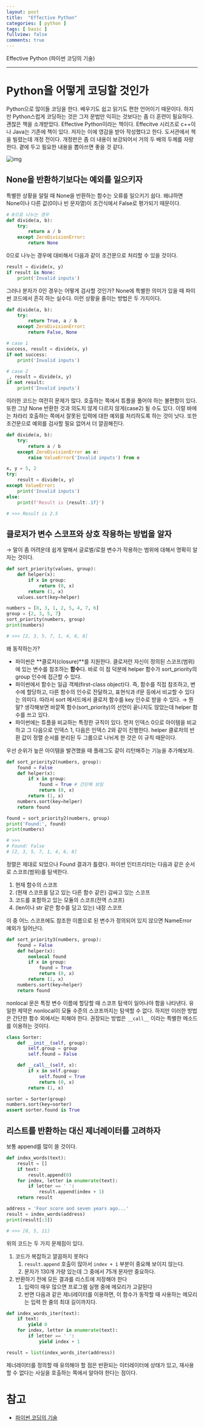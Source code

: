 ```yaml
---
layout: post
title:  "Effective Python"
categories: [ python ]
tags: [ basic ]
fullview: false
comments: true
---
```


Effective Python (파이썬 코딩의 기술)

---


# Python을 어떻게 코딩할 것인가

Python으로 많이들 코딩을 한다. 배우기도 쉽고 읽기도 편한 언어이기 때문이다. 하지만 Python스럽게 코딩하는 것은 그저 문법만 익히는 것보다는 좀 더 훈련이 필요하다. 괜찮은 책을 소개받았다. Effective Python이라는 책이다. Effecitve 시리즈로 c++이나 Java는 기존에 책이 있다. 저자는 이에 영감을 받아 작성했다고 한다. 도서관에서 책을 빌렸는데 개정 전이다. 개정판은 좀 더 내용이 보강되어서 거의 두 배의 두께를 자랑한다. 곁에 두고 필요한 내용을 뽑아쓰면 좋을 것 같다.

![img](http://image.kyobobook.co.kr/images/book/large/825/l9791186978825.jpg)



## None을 반환하기보다는 예외를 일으키자
특별한 상황을 알릴 때 None을 반환하는 함수는 오류를 일으키기 쉽다. 왜냐하면 None이나 다른 값(0이나 빈 문자열)이 조건식에서 False로 평가되기 때문이다.

```python
# 0으로 나누는 경우
def divide(a, b):
	try:
		return a / b
	except ZeroDivisionError:
		return None
```

0으로 나누는 경우에 대비해서 다음과 같이 조건문으로 처리할 수 있을 것이다.

```python
result = divide(x, y)
if result is None:
	print('Invalid inputs')
```

그러나 분자가 0인 경우는 어떻게 검사할 것인가? None에 특별한 의미가 있을 때 파이썬 코드에서 흔히 하는 실수다. 이런 상황을 줄이는 방법은 두 가지이다.

```python
def divide(a, b):
	try:
		return True, a / b
	except ZeroDivisionError:
		return False, None
```

```python
# case 1
success, result = divide(x, y)
if not success:
	print('Invalid inputs')

# case 2
_, result = divide(x, y)
if not result:
	print('Invalid inputs')
```

이러한 코드는 여전히 문제가 많다. 호출하는 쪽에서 튜플을 풀어야 하는 불편함이 있다. 또한 그냥 None 반환한 것과 의도치 않게 다르지 않게(case2) 될 수도 있다. 이럴 바에는 차라리 호출하는 쪽에서 잘못된 입력에 대한 예외를 처리하도록 하는 것이 낫다. 또한 조건문으로 예외를 검사할 필요 없어서 더 깔끔해진다.

```python
def divide(a, b):
	try:
		return a / b
	except ZeroDivisionError as e:
		raise ValueError('Invalid inputs') from e

x, y = 5, 2
try:
	result = divide(x, y)
except ValueError:
	print('Invalid inputs')
else:
	print(f'Result is {result:.1f}')

# >>> Result is 2.5
```

## 클로저가 변수 스코프와 상호 작용하는 방법을 알자

→ 말이 좀 어려운데 쉽게 말해서 글로벌/로컬 변수가 작용하는 범위에 대해서 명확히 알자는 것이다.

```python
def sort_priority(values, group):
	def helper(x):
		if x in group:
			return (0, x)
		return (1, x)
	values.sort(key=helper)

numbers = [8, 3, 1, 2, 5, 4, 7, 6]
group = {2, 3, 5, 7}
sort_priority(numbers, group)
print(numbers)

# >>> [2, 3, 5, 7, 1, 4, 6, 8]
```

왜 동작하는가?

- 파이썬은 **클로저(closure)**를 지원한다. 클로저란 자신이 정의된 스코프(범위)에 있는 변수를 참조하는 **함수**다. 바로 이 점 덕분에 helper 함수가 sort_priority의 group 인수에 접근할 수 있다.
- 파이썬에서 함수는 일급 객체(first-class object)다. 즉, 함수를 직접 참조하고, 변수에 할당하고, 다른 함수의 인수로 전달하고, 표현식과 if문 등에서 비교할 수 있다는 의미다. 따라서 sort 메서드에서 클로저 함수를 key 인수로 받을 수 있다.  → 뭔 말? 생각해보면 바깥쪽 함수(sort_priority)의 선언이 끝나지도 않았는데 helper 함수를 쓰고 있다.
- 파이썬에는 튜플을 비교하는 특정한 규칙이 있다. 먼저 인덱스 0으로 아이템을 비교하고 그 다음으로 인덱스 1, 다음은 인덱스 2와 같이 진행한다. helper 클로저의 반환 값이 정렬 순서를 분리된 두 그룹으로 나뉘게 한 것은 이 규칙 때문이다.

우선 순위가 높은 아이템을 발견했을 때 플래그도 같이 리턴해주는 기능을 추가해보자.

```python
def sort_priority2(numbers, group):
	found = False
	def helper(x):
		if x in group:
			found = True # 간단해 보임
			return (0, x)
		return (1, x)
	numbers.sort(key=helper)
	return found

found = sort_priority2(numbers, group)
print('Found:', found)
print(numbers)

# >>> 
# Found: False 
# [2, 3, 5, 7, 1, 4, 6, 8]
```

정렬은 제대로 되었으나 Found 결과가 틀렸다. 파이썬 인터프리터는 다음과 같은 순서로 스코프(범위)를 탐색한다.

1. 현재 함수의 스코프
2. (현재 스코프를 담고 있는 다른 함수 같은) 감싸고 있는 스코프
3. 코드를 포함하고 있는 모듈의 스코프(전역 스코프)
4. (len이나 str 같은 함수를 담고 있는) 내장 스코프

이 중 어느 스코프에도 참조한 이름으로 된 변수가 정의되어 있지 않으면 NameError 예외가 일어난다.

```python
def sort_priority3(numbers, group):
	found = False
	def helper(x):
		nonlocal found
		if x in group:
			found = True
			return (0, x)
		return (1, x)
	numbers.sort(key=helper)
	return found
```

nonlocal 문은 특정 변수 이름에 할당할 때 스코프 탐색이 일어나야 함을 나타낸다. 유일한 제약은 nonlocal이 모듈 수준의 스코프까지는 탐색할 수 없다. 하지만 이러한 방법은 간단한 함수 외에서는 피해야 한다. 권장되는 방법은 `__call__` 이라는 특별한 메소드를 이용하는 것이다.

```python
class Sorter:
	def __init__(self, group):
		self.group = group
		self.found = False

	def __call__(self, x):
		if x in self.group:
			self.found = True
			return (0, x)
		return (1, x)

sorter = Sorter(group)
numbers.sort(key=sorter)
assert sorter.found is True
```

## 리스트를 반환하는 대신 제너레이터를 고려하자

보통 append를 많이 쓸 것이다.

```python
def index_words(text):
	result = []
	if text:
		result.append(0)
	for index, letter in enumerate(text):
		if letter == ' ':
			result.append(index + 1)
	return result

address = 'Four score and seven years ago...'
result = index_words(address)
print(result[:3])

# >>> [0, 5, 11]
```

위의 코드는 두 가지 문제점이 있다.

1. 코드가 복잡하고 깔끔하지 못하다
    1. `result.append` 호출이 많아서 `index + 1` 부분이 중요해 보이지 않는다.
    2. 문자가 130개 가량 있는데 그 중에서 75개 문자만 중요하다.
2. 반환하기 전에 모든 결과를 리스트에 저장해야 한다
    1. 입력이 매우 많으면 프로그램 실행 중에 메모리가 고갈된다
    2. 반면 다음과 같은 제너레이터를 이용하면, 이 함수가 동작할 때 사용하는 메모리는 입력 한 줄의 최대 길이까지다.

```python
def index_words_iter(text):
	if text:
		yield 0
	for index, letter in enumerate(text):
		if letter == ' ':
			yield index + 1

result = list(index_words_iter(address))
```

제너레이터를 정의할 때 유의해야 할 점은 반환되는 이터레이터에 상태가 있고, 재사용할 수 없다는 사실을 호출하는 쪽에서 알아야 한다는 점이다.


# 참고

- [파이썬 코딩의 기술](http://www.kyobobook.co.kr/product/detailViewKor.laf?mallGb=KOR&ejkGb=KOR&barcode=9791186978825)